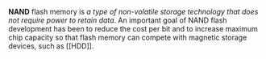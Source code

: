 **NAND** flash memory is *a type of non-volatile storage technology that does not require power to retain data*. An important goal of NAND flash development has been to reduce the cost per bit and to increase maximum chip capacity so that flash memory can compete with magnetic storage devices, such as [[HDD]].